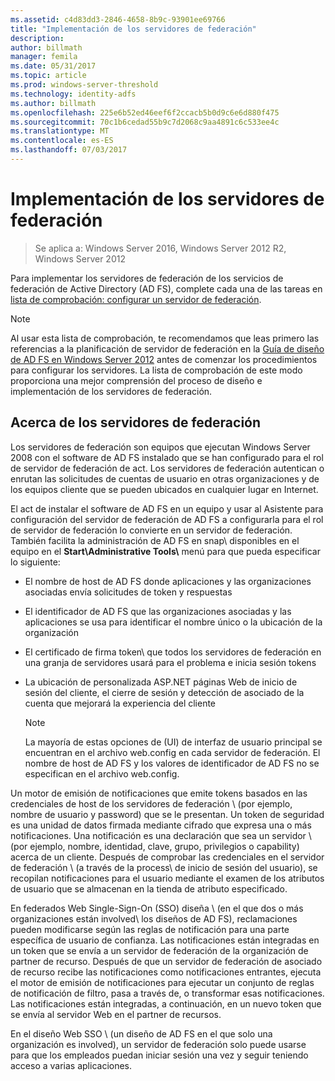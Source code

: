 ```yaml
---
ms.assetid: c4d83dd3-2846-4658-8b9c-93901ee69766
title: "Implementación de los servidores de federación"
description: 
author: billmath
manager: femila
ms.date: 05/31/2017
ms.topic: article
ms.prod: windows-server-threshold
ms.technology: identity-adfs
ms.author: billmath
ms.openlocfilehash: 225e6b52ed46eef6f2ccacb5b0d9c6e6d880f475
ms.sourcegitcommit: 70c1b6cedad55b9c7d2068c9aa4891c6c533ee4c
ms.translationtype: MT
ms.contentlocale: es-ES
ms.lasthandoff: 07/03/2017
---
```

# <a name="deploying-federation-servers"></a>Implementación de los servidores de federación

>Se aplica a: Windows Server 2016, Windows Server 2012 R2, Windows Server 2012

Para implementar los servidores de federación de los servicios de federación de Active Directory \(AD FS\), complete cada una de las tareas en [lista de comprobación: configurar un servidor de federación](Checklist--Setting-Up-a-Federation-Server.md).  
  
> [!NOTE]  
> Al usar esta lista de comprobación, te recomendamos que leas primero las referencias a la planificación de servidor de federación en la [Guía de diseño de AD FS en Windows Server 2012](https://technet.microsoft.com/library/dd807036.aspx) antes de comenzar los procedimientos para configurar los servidores. La lista de comprobación de este modo proporciona una mejor comprensión del proceso de diseño e implementación de los servidores de federación.  
  
## <a name="about-federation-servers"></a>Acerca de los servidores de federación  
Los servidores de federación son equipos que ejecutan Windows Server 2008 con el software de AD FS instalado que se han configurado para el rol de servidor de federación de act. Los servidores de federación autentican o enrutan las solicitudes de cuentas de usuario en otras organizaciones y de los equipos cliente que se pueden ubicados en cualquier lugar en Internet.  
  
El act de instalar el software de AD FS en un equipo y usar al Asistente para configuración del servidor de federación de AD FS a configurarla para el rol de servidor de federación lo convierte en un servidor de federación. También facilita la administración de AD FS en snap\ disponibles en el equipo en el **Start\\Administrative Tools\\** menú para que pueda especificar lo siguiente:  
  
-   El nombre de host de AD FS donde aplicaciones y las organizaciones asociadas envía solicitudes de token y respuestas  
  
-   El identificador de AD FS que las organizaciones asociadas y las aplicaciones se usa para identificar el nombre único o la ubicación de la organización  
  
-   El certificado de firma token\ que todos los servidores de federación en una granja de servidores usará para el problema e inicia sesión tokens  
  
-   La ubicación de personalizada ASP.NET páginas Web de inicio de sesión del cliente, el cierre de sesión y detección de asociado de la cuenta que mejorará la experiencia del cliente  
  
    > [!NOTE]  
    > La mayoría de estas opciones de \(UI\) de interfaz de usuario principal se encuentran en el archivo web.config en cada servidor de federación. El nombre de host de AD FS y los valores de identificador de AD FS no se especifican en el archivo web.config.  
  
Un motor de emisión de notificaciones que emite tokens basados en las credenciales de host de los servidores de federación \ (por ejemplo, nombre de usuario y password\) que se le presentan. Un token de seguridad es una unidad de datos firmada mediante cifrado que expresa una o más notificaciones. Una notificación es una declaración que sea un servidor \ (por ejemplo, nombre, identidad, clave, grupo, privilegios o capability\) acerca de un cliente. Después de comprobar las credenciales en el servidor de federación \ (a través de la process\ de inicio de sesión del usuario), se recopilan notificaciones para el usuario mediante el examen de los atributos de usuario que se almacenan en la tienda de atributo especificado.  
  
En federados Web Single\-Sign\-On \(SSO\) diseña \ (en el que dos o más organizaciones están involved\ los diseños de AD FS), reclamaciones pueden modificarse según las reglas de notificación para una parte específica de usuario de confianza. Las notificaciones están integradas en un token que se envía a un servidor de federación de la organización de partner de recurso. Después de que un servidor de federación de asociado de recurso recibe las notificaciones como notificaciones entrantes, ejecuta el motor de emisión de notificaciones para ejecutar un conjunto de reglas de notificación de filtro, pasa a través de, o transformar esas notificaciones. Las notificaciones están integradas, a continuación, en un nuevo token que se envía al servidor Web en el partner de recursos.  
  
En el diseño Web SSO \ (un diseño de AD FS en el que solo una organización es involved\), un servidor de federación solo puede usarse para que los empleados puedan iniciar sesión una vez y seguir teniendo acceso a varias aplicaciones.  
  
